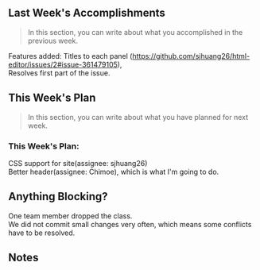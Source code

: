 ## Last Week's Accomplishments

> In this section, you can write about what you accomplished in the previous week.

Features added: Titles to each panel (https://github.com/sjhuang26/html-editor/issues/2#issue-361479105),<br/>
Resolves first part of the issue.


## This Week's Plan

> In this section, you can write about what you have planned for next week.

### This Week's Plan:
CSS support for site(assignee: sjhuang26)<br/>
Better header(assignee: Chimoe), which is what I'm going to do.

## Anything Blocking?

One team member dropped the class.<br/>
We did not commit small changes very often, which means some conflicts have to be resolved.

## Notes

